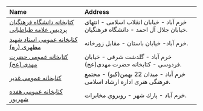 | Name                                                               | Address                                                                          |
|:-------------------------------------------------------------------|:---------------------------------------------------------------------------------|
| [كتابخانه دانشگاه فرهنگیان پردیس علامه طباطبایی](http://dfl-ac.ir) | خرم آباد - خیابان انقلاب اسلامی - انتهای خیابان جلال آل احمد - دانشگاه فرهنگیان. |
| [كتابخانه عمومی استاد شهید مطهری (ره)](http://lorestanpl.ir)       | خرم آباد- خیابان باستان - مقابل زورخانه.                                         |
| [كتابخانه عمومی حضرت مهدی (عج)](http://lorestanpl.ir)              | خرم آباد - گلدشت شرقی - خیابان فردوسی - كتابخانه حضرت مهدی(عج).                  |
| [كتابخانه عمومی غدیر](http://libghadir.persianblog.ir)             | خرم آباد - میدان 22 بهمن(كیو) - مجتمع فرهنگی هنری اداره ارشاد اسلامی.            |
| [كتابخانه عمومی هفده شهریور](http://lorestanpl.ir)                 | خرم آباد - پارك شهر - روبروي مخابرات.                                            |